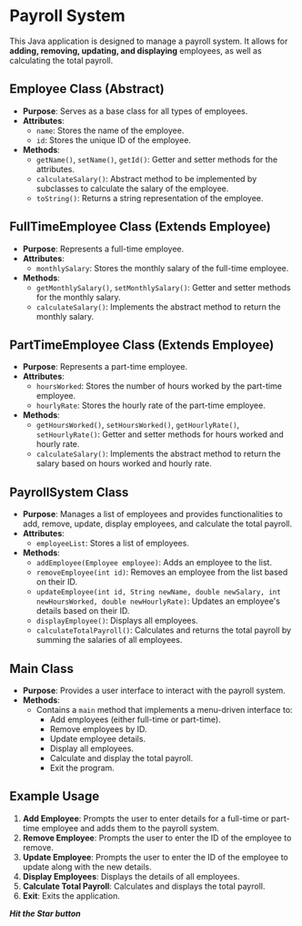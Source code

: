 # Payroll System

This Java application is designed to manage a payroll system. It allows for **adding, removing, updating, and displaying** employees, as well as calculating the total payroll.

## Employee Class (Abstract)
- **Purpose**: Serves as a base class for all types of employees.
- **Attributes**:
  - `name`: Stores the name of the employee.
  - `id`: Stores the unique ID of the employee.
- **Methods**:
  - `getName()`, `setName()`, `getId()`: Getter and setter methods for the attributes.
  - `calculateSalary()`: Abstract method to be implemented by subclasses to calculate the salary of the employee.
  - `toString()`: Returns a string representation of the employee.

## FullTimeEmployee Class (Extends Employee)
- **Purpose**: Represents a full-time employee.
- **Attributes**:
  - `monthlySalary`: Stores the monthly salary of the full-time employee.
- **Methods**:
  - `getMonthlySalary()`, `setMonthlySalary()`: Getter and setter methods for the monthly salary.
  - `calculateSalary()`: Implements the abstract method to return the monthly salary.

## PartTimeEmployee Class (Extends Employee)
- **Purpose**: Represents a part-time employee.
- **Attributes**:
  - `hoursWorked`: Stores the number of hours worked by the part-time employee.
  - `hourlyRate`: Stores the hourly rate of the part-time employee.
- **Methods**:
  - `getHoursWorked()`, `setHoursWorked()`, `getHourlyRate()`, `setHourlyRate()`: Getter and setter methods for hours worked and hourly rate.
  - `calculateSalary()`: Implements the abstract method to return the salary based on hours worked and hourly rate.

## PayrollSystem Class
- **Purpose**: Manages a list of employees and provides functionalities to add, remove, update, display employees, and calculate the total payroll.
- **Attributes**:
  - `employeeList`: Stores a list of employees.
- **Methods**:
  - `addEmployee(Employee employee)`: Adds an employee to the list.
  - `removeEmployee(int id)`: Removes an employee from the list based on their ID.
  - `updateEmployee(int id, String newName, double newSalary, int newHoursWorked, double newHourlyRate)`: Updates an employee's details based on their ID.
  - `displayEmployee()`: Displays all employees.
  - `calculateTotalPayroll()`: Calculates and returns the total payroll by summing the salaries of all employees.

## Main Class
- **Purpose**: Provides a user interface to interact with the payroll system.
- **Methods**:
  - Contains a `main` method that implements a menu-driven interface to:
    - Add employees (either full-time or part-time).
    - Remove employees by ID.
    - Update employee details.
    - Display all employees.
    - Calculate and display the total payroll.
    - Exit the program.

## Example Usage
1. **Add Employee**: Prompts the user to enter details for a full-time or part-time employee and adds them to the payroll system.
2. **Remove Employee**: Prompts the user to enter the ID of the employee to remove.
3. **Update Employee**: Prompts the user to enter the ID of the employee to update along with the new details.
4. **Display Employees**: Displays the details of all employees.
5. **Calculate Total Payroll**: Calculates and displays the total payroll.
6. **Exit**: Exits the application.



_**Hit the Star button**_

